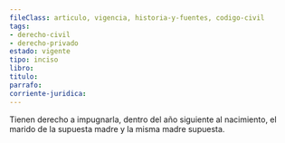 ```yaml
---
fileClass: articulo, vigencia, historia-y-fuentes, codigo-civil
tags:
- derecho-civil
- derecho-privado
estado: vigente
tipo: inciso
libro:
titulo:
parrafo:
corriente-juridica:
---
```

Tienen derecho a impugnarla, dentro del año siguiente al nacimiento, el marido de la supuesta madre y la misma madre supuesta.